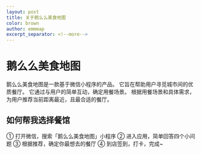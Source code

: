 ```yaml
---
layout: post
title: 关于鹅么么美食地图
color: brown
author: emmmap
excerpt_separator: <!--more-->
---
```


# 鹅么么美食地图

鹅么么美食地图是一款基于微信小程序的产品。
它旨在帮助用户寻觅城市间的优质餐厅。
它通过与用户的简单互动，确定用餐场景。
根据用餐场景和具体需求，为用户推荐当前距离最近，且最合适的餐厅。

<!--more-->

## 如何帮我选择餐馆

① 打开微信，搜索「鹅么么美食地图」小程序
② 进入应用，简单回答四个小问题
③ 根据推荐，确定你最想去的餐厅
④ 到店签到，打卡，完成~


```yml
 
